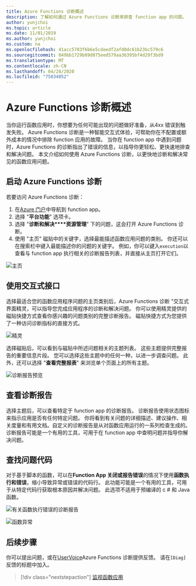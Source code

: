 ```yaml
---
title: Azure Functions 诊断概述
description: 了解如何通过 Azure Functions 诊断来排查 function app 的问题。
author: yunjchoi
ms.topic: article
ms.date: 11/01/2019
ms.author: yunjchoi
ms.custom: na
ms.openlocfilehash: 41acc5703f6b6e5cdeedf2afd0dc61b23bc579c6
ms.sourcegitcommit: 849bb1729b89d075eed579aa36395bf4d29f3bd9
ms.translationtype: MT
ms.contentlocale: zh-CN
ms.lasthandoff: 04/28/2020
ms.locfileid: "75834052"
---
```

# <a name="azure-functions-diagnostics-overview"></a>Azure Functions 诊断概述

当你运行函数应用时，你想要为任何可能出现的问题做好准备，从4xx 错误到触发失败。 Azure Functions 诊断是一种智能交互式体验，可帮助你在不配置或额外成本的情况中排除 function 应用的故障。 当你在 function app 中遇到问题时，Azure Functions 的诊断指出了错误的信息，以指导你更轻松、更快速地排查和解决问题。 本文介绍如何使用 Azure Functions 诊断，以更快地诊断和解决常见的函数应用问题。

## <a name="start-azure-functions-diagnostics"></a>启动 Azure Functions 诊断

若要访问 Azure Functions 诊断：

1. 在[Azure 门户](https://portal.azure.com)中导航到 function app。
2. 选择 "**平台功能**" 选项卡。
3. 选择 "**诊断和解决****资源管理**" 下的问题，这会打开 Azure Functions 诊断。
4. 使用 "主页" 磁贴中的关键字，选择最能描述函数应用问题的类别。 你还可以在搜索栏中键入最能描述你的问题的关键字。 例如，你可以键入`execution`以查看与 function app 执行相关的诊断报告列表，并直接从主页打开它们。

![主页](./media/functions-diagnostics/homepage.png)

## <a name="use-the-interactive-interface"></a>使用交互式接口

选择最适合您的函数应用程序问题的主页类别后，Azure Functions 诊断 "交互式界面精灵，可以指导您完成应用程序的诊断和解决问题。 你可以使用精灵提供的磁贴快捷方式查看你感兴趣的问题类别的完整诊断报告。 磁贴快捷方式为您提供了一种访问诊断指标的直接方式。

![精灵](./media/functions-diagnostics/genie.png)

选择磁贴后，可以看到与磁贴中所述问题相关的主题列表。 这些主题提供完整报告的重要信息片段。 您可以选择这些主题中的任何一种，以进一步调查问题。 此外，还可以选择 "**查看完整报表**" 来浏览单个页面上的所有主题。

![诊断报告预览](./media/functions-diagnostics/preview-of-diagnostic-report.png)

## <a name="view-a-diagnostic-report"></a>查看诊断报告

选择主题后，可以查看特定于 function app 的诊断报告。 诊断报告使用状态图标来指示应用是否有任何特定问题。 你将看到有关问题的详细描述、建议操作、相关度量和有用文档。自定义的诊断报告是从对函数应用运行的一系列检查生成的。 诊断报告可能是一个有用的工具，可用于在 function app 中查明问题并指导你解决问题。

## <a name="find-the-problem-code"></a>查找问题代码

对于基于脚本的函数，可以在**Function App 关闭或报告错误**的情况下使用**函数执行和错误**，缩小导致异常或错误的代码行。 此功能可能是一个有用的工具，可用于从特定代码行获取根本原因并解决问题。 此选项不适用于预编译的 c # 和 Java 函数。

![有关函数执行错误的诊断报告](./media/functions-diagnostics/diagnostic-report-on-function-execution-errors.png)

![函数异常](./media/functions-diagnostics/function-exception.png)

## <a name="next-steps"></a>后续步骤

你可以提出问题，或在[UserVoice](https://feedback.azure.com/forums/355860-azure-functions)Azure Functions 诊断提供反馈。 请在`[Diag]`反馈的标题中加入。

> [!div class="nextstepaction"]
> [监视函数应用](functions-monitoring.md)
